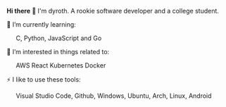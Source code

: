 **Hi there** 👋
I'm dyroth. A rookie software developer and a college student.

🌱 I’m currently learning:

   C, Python, JavaScript and Go

🎉 I’m interested in things related to:

   AWS React Kubernetes Docker

⚡ I like to use these tools:

   Visual Studio Code, Github, Windows, Ubuntu, Arch, Linux, Android
